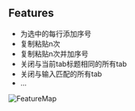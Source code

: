 Features
--------
- 为选中的每行添加序号
- 复制粘贴n次
- 复制粘贴n次并加序号
- 关闭与当前tab标题相同的所有tab
- 关闭与输入匹配的所有tab
- ...

![FeatureMap](http://ww3.sinaimg.cn/large/71e00c7bly1g51t7rpi5wg20nw0eskiq.gif)
